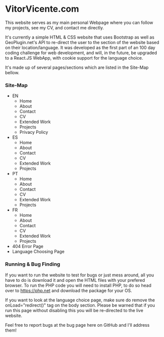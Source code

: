 # VitorVicente.com

This website serves as my main personal Webpage where you can follow my projects, see my CV, and contact me directly.

It's currently a simple HTML & CSS website that uses Bootstrap as well as GeoPlugin.net's API to re-direct the user to the section of the website based on their location/language. It was developed as the first part of an 100 day coding challenge for web development, and will, in the future, be upgraded to a React.JS WebApp, with cookie support for the language choice.

It's made up of several pages/sections which are listed in the Site-Map bellow.

### Site-Map
* EN
  * Home
  * About
  * Contact
  * CV
  * Extended Work
  * Projects
  * Privacy Policy
* ES
  * Home
  * About
  * Contact
  * CV
  * Extended Work
  * Projects
* PT
  * Home
  * About
  * Contact
  * CV
  * Extended Work
  * Projects
* FR
  * Home
  * About
  * Contact
  * CV
  * Extended Work
  * Projects
* 404 Error Page
* Language Choosing Page


### Running & Bug Finding
If you want to run the website to test for bugs or just mess around, all you have to do is download it and open the HTML files with your prefered browser. To run the PHP code you will need to install PHP, to do so head over to https://php.net and download the package for your OS.

If you want to look at the language choice page, make sure do remove the onLoad="redirect()" tag on the body section. Please be warned that if you run this page without disabling this you will be re-directed to the live website.

Feel free to report bugs at the bug page here on GitHub and I'll address them!

